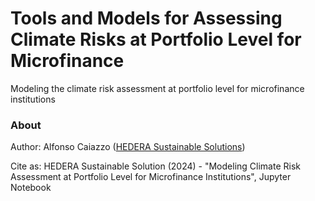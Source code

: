 # Tools and Models for Assessing Climate Risks at Portfolio Level for Microfinance

Modeling the climate risk assessment at portfolio level for microfinance institutions

### About

Author: Alfonso Caiazzo ([HEDERA Sustainable Solutions](https://hedera.online))

Cite as: HEDERA Sustainable Solution (2024) - "Modeling Climate Risk Assessment at Portfolio Level for Microfinance Institutions", Jupyter Notebook
